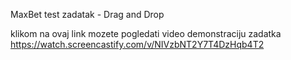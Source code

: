 MaxBet test zadatak - Drag and Drop

klikom na ovaj link mozete pogledati video demonstraciju zadatka
https://watch.screencastify.com/v/NIVzbNT2Y7T4DzHqb4T2